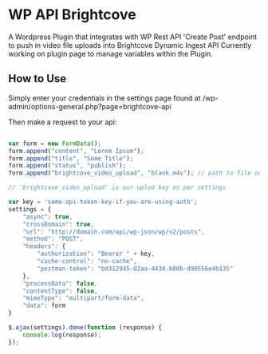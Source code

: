 # WP API Brightcove

A Wordpress Plugin that integrates with WP Rest API 'Create Post' endpoint to push in video file uploads into Brightcove Dynamic Ingest API Currently working on plugin page to manage variables within the Plugin.

## How to Use

Simply enter your credentials in the settings page found at /wp-admin/options-general.php?page=brightcove-api

Then make a request to your api:

```js

var form = new FormData();
form.append("content", "Lorem Ipsum");
form.append("title", "Some Title");
form.append("status", "publish");
form.append("brightcove_video_upload", "blank.m4v"); // path to file on device

// 'brightcove_video_upload' is our uplod key as per settings

var key = 'some-api-token-key-if-you-are-using-auth';
settings = {
	"async": true,
	"crossDomain": true,
	"url": "http://domain.com/api/wp-json/wp/v2/posts",
	"method": "POST",
	"headers": {
		"authorization": "Bearer " + key,
		"cache-control": "no-cache",
		"postman-token": "bd312945-02aa-4434-b80b-d99556e4b135"
	},
	"processData": false,
	"contentType": false,
	"mimeType": "multipart/form-data",
	"data": form
}

$.ajax(settings).done(function (response) {
	console.log(response);
});

``` 

